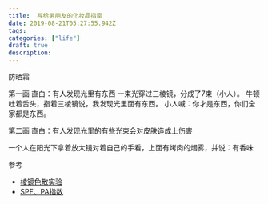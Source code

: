```yaml
---
title:  写给男朋友的化妆品指南
date: 2019-08-21T05:27:55.942Z
tags: 
categories: ["life"]
draft: true
description: 
---
```


防晒霜

第一画
直白：有人发现光里有东西
一束光穿过三棱镜，分成了7束（小人）。
牛顿吐着舌头，指着三棱镜说，我发现光里面有东西。
小人喊：你才是东西，你们全家都是东西。



第二画
直白：有人发现光里的有些光束会对皮肤造成上伤害

一个人在阳光下拿着放大镜对着自己的手看，上面有烤肉的烟雾，并说：有香味





参考  

- [棱镜色散实验](https://baike.baidu.com/item/%E6%A3%B1%E9%95%9C%E8%89%B2%E6%95%A3%E5%AE%9E%E9%AA%8C)
- [SPF、PA指数](http://baijiahao.baidu.com/s?id=1596093608702614509&wfr=spider&for=pc)